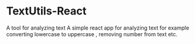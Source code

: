 # TextUtils-React
 A tool for analyzing text A simple react app for analyzing text for example converting lowercase to uppercase , removing number from text etc.
